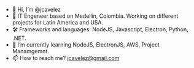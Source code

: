 - 👋 Hi, I’m @jcavelez
- 📍  IT Engeneer based on Medellín, Colombia. Working on different projects for Latin America and USA.
- 🛠️ Frameworks and languages: NodeJS, Javascript, Electron, Python, .NET.
- 🌱 I’m currently learning NodeJS, ElectronJS, AWS, Project Manamgemnt.
- 📫 How to reach me? jcavelez@gmail.com
